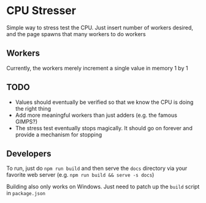 # CPU Stresser
Simple way to stress test the CPU. Just insert number of workers desired, and
the page spawns that many workers to do workers

## Workers
Currently, the workers merely increment a single value in memory 1 by 1

## TODO
- Values should eventually be verified so that we know the CPU is doing
the right thing
- Add more meaningful workers than just adders (e.g. the famous GIMPS?)
- The stress test eventually stops magically. It should go on forever and provide a mechanism for stopping

## Developers
To run, just do `npm run build` and then serve the `docs` directory
via your favorite web server (e.g. `npm run build && serve -s docs`)

Building also only works on Windows. Just need to patch up the `build` script
in `package.json`
